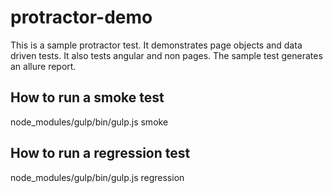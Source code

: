 # protractor-demo

This is a sample protractor test. It demonstrates page objects and data driven tests. It also tests angular and non
pages. The sample test generates an allure report.

## How to run a smoke test

node_modules/gulp/bin/gulp.js smoke

## How to run a regression test

node_modules/gulp/bin/gulp.js regression
